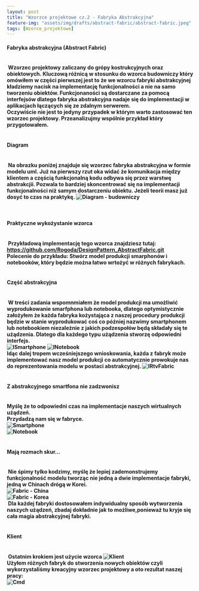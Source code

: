 ```yaml
---
layout: post
title: "Wzorzce projektowe cz.2 - Fabryka Abstrakcyjna"
feature-img: "assets/img/drafts/abstract-fabric/abstract-fabric.jpeg"
tags: [Wzorce_projektowe]
---
```


<h4 class="text-success">Fabryka abstrakcyjna (Abstract Fabric)<h4>
<br>
<font class="base-font-size">
&nbsp;Wzorzec projektowy zaliczany do grópy kostrukcyjnych oraz obiektowych. Kluczową różnicą w stosunku do wzorca budowniczy który omówiłem w części pierwszej jest to że we wzorcu fabryki abstrakcyjnej kładziemy nacisk na implementację funkcjonalności a nie na samo tworzeniu obiektów. Funkcjonaności są dostarczane za pomocą interfejsów dlatego fabryka abstrakcyjna nadaje się do implementacji w aplikacjach łączących się ze zdalnym serwerem. 
<br>
Oczywiście nie jest to jedyny przypadek w którym warto zastosować ten wzorzec projektowy. Przeanalizujmy wspólnie przykład który przygotowałem. 
<br>
<br>
</font>
<h4 class="text-success">Diagram<h4>
<br>
<font class="base-font-size">
&nbsp;Na obrazku poniżej znajduje się wzorzec fabryka abstrakcyjna w formie modelu uml. Już na pierwszy rzut oka widać że komunikacja między klientem a częścią funkcjonalną kodu odbywa się przez warstwę abstrakcjii. Pozwala to bardziej skoncentrować się na implementacji funkcjonalności niż samym dostarczeniu obiektu. Jeżeli teorii masz już dosyć to czas na praktykę. 
<img class="img-fluid img-thumbnail" src="../../../assets/img/drafts/abstract-fabric/diagram.jpeg" alt="Diagram - budowniczy">
<br>
<br>
<br>
</font>
<h4 class="text-success">Praktyczne wykożystanie wzorca<h4>
<br>
<font class="base-font-size">
&nbsp;Przykładową implementację tego wzorca znajdziesz tutaj:
<br>
<a class="base-font-size" href="https://github.com/Rogoda/DesignPattern_AbstractFabric.git">
https://github.com/Rogoda/DesignPattern_AbstractFabric.git</a>
<br>Polecenie do przykładu: Stwórz model produkcji smarphonów i notebooków, który będzie można łatwo wrtożyć w różnych fabrykach.
<br>
<br>
</font>
<h4 class="text-success">Część abstrakcyjna<h4>
<br>
<font class="base-font-size">
&nbsp;W treści zadania wspomnmiałem że model produkcji ma umożliwić wyprodukowanie smarfphona lub notebooka, dlatego optymistycznie założyłem że każda fabryka kożystająca z naszej procedury produkcji będzie w stanie wyprodukować coś co później nazwimy smartphonem lub notebookiem niezależnie z jakich podzespołów będą składały się te użądzenia. Dlatego dla każdego typu użądzenia stworzę odpowiedni interfejs.
<br>
<img class="img-fluid img-thumbnail" src="../../../assets/img/drafts/abstract-fabric/ismartphone.jpeg" alt="ISmartphone">
<img class="img-fluid img-thumbnail" src="../../../assets/img/drafts/abstract-fabric/inotebook.jpeg" alt="INotebook">
<br>Idąc dalej tropem wcześniejszego wnioskowania, każda z fabryk może implementować nasz model produkcji co automatycznie prowokuje nas do reprezentowania modelu w postaci abstrakcyjnej.  
<img class="img-fluid img-thumbnail" src="../../../assets/img/drafts/abstract-fabric/irtvfabric.jpeg" alt="IRtvFabric">
<br>
<br>
</font>
<h4 class="text-success">Z abstrakcyjnego smartfona nie zadzwonisz<h4>
<br>
<font class="base-font-size">Myślę że to odpowiedni czas na implementacje naszych wirtualnych użądzeń.
<br>
Przydadzą nam się w fabryce.
<br>
<img class="img-fluid img-thumbnail" src="../../../assets/img/drafts/abstract-fabric/smartphone.jpeg" alt="Smartphone">
<br>
<img class="img-fluid img-thumbnail" src="../../../assets/img/drafts/abstract-fabric/notebook.jpeg" alt="Notebook">
<br>
<br>
</font>
<h4 class="text-success">Mają rozmach skur...<h4>
<br>
<font class="base-font-size">&nbsp;Nie śpimy tylko kodzimy, myślę że lepiej zademonstrujemy funkcjonalność modelu tworząc nie jedną a dwie implementacje fabryki, jedną w Chinach drógą w Korei.
<br>
<img class="img-fluid img-thumbnail" src="../../../assets/img/drafts/abstract-fabric/chinesefabric.jpeg" alt="Fabric - China">
<br>
<img class="img-fluid img-thumbnail" src="../../../assets/img/drafts/abstract-fabric/koreanfabric.jpeg" alt="Fabric - Korea">
<br>
&nbsp;Dla każdej fabryki dostosowałem indywidualny sposób wytworzenia naszych użądzeń, zbadaj dokładnie jak to możliwe,ponieważ tu kryje się cała magia abstrakcyjnej fabryki. 
<br>
<br>
</font>
<h4 class="text-success">Klient<h4>
<br>
<font class="base-font-size">&nbsp;Ostatnim krokiem jest użycie wzorca
<img class="img-fluid img-thumbnail" src="../../../assets/img/drafts/abstract-fabric/klient.jpeg" alt="Klient">
<br>Użyłem różnych fabryk do stworzenia nowych obiektów czyli wykorzystaliśmy kreacyjny wzorzec projektowy a oto rezultat naszej pracy:
<br>
<img class="img-fluid img-thumbnail" src="../../../assets/img/drafts/abstract-fabric/cmd.jpeg" alt="Cmd">
<br>
<br>
</font>
